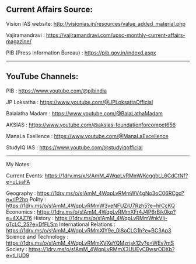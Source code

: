 Current Affairs Source:
-------------------------
Vision IAS website: http://visionias.in/resources/value_added_material.php 

Vajiramandravi : https://vajiramandravi.com/upsc-monthly-current-affairs-magazine/ 

PIB (Press Information Bureau) : https://pib.gov.in/indexd.aspx 

---------------------------------------------------------------------------------------

YouTube Channels:
-------------------
PIB : https://www.youtube.com/@pibindia 

JP Loksatha : https://www.youtube.com/@JPLoksattaOfficial 

Balalatha Madam  : https://www.youtube.com/@BalaLathaMadam 

AKSIAS : https://www.youtube.com/@aksias-foundationforcompet656 

ManaLa Exellence : https://www.youtube.com/@ManaLaExcellence 

StudyIQ IAS : https://www.youtube.com/@studyiqofficial


--------------------------------------------------------------------------------------

My Notes:

Current Events: https://1drv.ms/x/s!AmM_4WqpLvRMmWKcggbLL6CdCtNf?e=uLsaFA 

Geography : https://1drv.ms/o/s!AmM_4WqpLvRMmWV4gNo3oC06RCgd?e=riP2hp 
Polity : https://1drv.ms/o/s!AmM_4WqpLvRMmW3veNFUZiU7Rzh5?e=hrCcKQ 
Economics : https://1drv.ms/o/s!AmM_4WqpLvRMmXFr4J4P6rBik0kp?e=4XAZ76
History : https://1drv.ms/o/s!AmM_4WqpLvRMmWnkVIj-oTcLC_2S?e=DfFLSm 
International Relations : https://1drv.ms/o/s!AmM_4WqpLvRMmXlY9e_0I8oCLG1h?e=BC3Ap3 
Science and Technology : https://1drv.ms/o/s!AmM_4WqpLvRMmXVXeYQMzrjsk12v?e=WEv7mS 
Society : https://1drv.ms/o/s!AmM_4WqpLvRMmX3UUEyCBwsrODXb?e=tLIUD9  